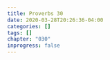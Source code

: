 ```yaml
---
title: Proverbs 30
date: 2020-03-28T20:26:36-04:00
categories: []
tags: []
chapter: "030"
inprogress: false
---
```


